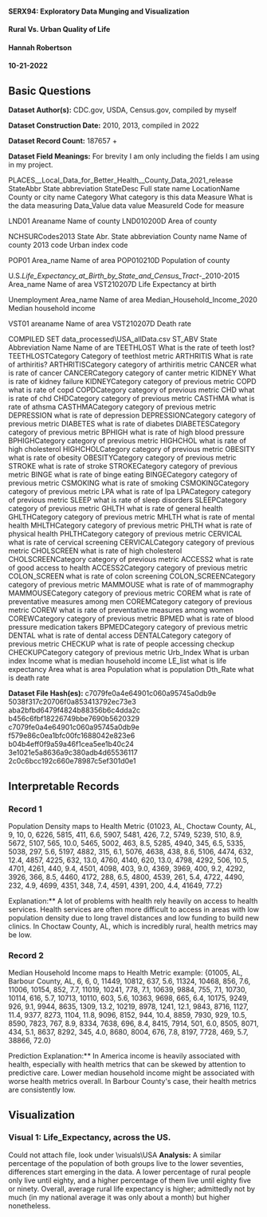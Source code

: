 #### SERX94: Exploratory Data Munging and Visualization
#### Rural Vs. Urban Quality of Life
#### Hannah Robertson
#### 10-21-2022

## Basic Questions
**Dataset Author(s):** CDC.gov, USDA, Census.gov, compiled by myself

**Dataset Construction Date:** 2010, 2013, compiled in 2022

**Dataset Record Count:** 187657 + 

**Dataset Field Meanings:** 
For brevity I am only including the fields I am using in my project. 

PLACES__Local_Data_for_Better_Health__County_Data_2021_release
StateAbbr		State abbreviation
StateDesc		Full state name
LocationName		County or city name
Category		What category is this data
Measure			What is the data measuring
Data_Value		data value
MeasureId		Code for measure

LND01
Areaname		Name of county
LND010200D		Area of county

NCHSURCodes2013
State Abr. 		State abbreviation
County name		Name of county
2013 code		Urban index code

POP01
Area_name		Name of area
POP010210D		Population of county

U.S._Life_Expectancy_at_Birth_by_State_and_Census_Tract_-_2010-2015
Area_name		Name of area
VST210207D		Life Expectancy at birth
		
Unemployment
Area_name			Name of area
Median_Household_Income_2020	Median household income

VST01
areaname		Name of area
VST210207D		Death rate

COMPILED SET
data_processed\USA\_allData.csv
ST_ABV				State Abbreviation
Name				Name of are
TEETHLOST			What is the rate of teeth lost?
TEETHLOSTCategory		Category of teethlost metric
ARTHRITIS			What is rate of arthiritis?
ARTHRITISCategory		category of arthiritis metric
CANCER				what is rate of cancer
CANCERCategory			category of canter metric
KIDNEY				What is rate of kidney failure
KIDNEYCategory			category of previous metric
COPD				what is rate of copd
COPDCategory			category of previous metric
CHD				what is rate of chd
CHDCategory			category of previous metric
CASTHMA				what is rate of athsma
CASTHMACategory			category of previous metric
DEPRESSION			what is rate of depression
DEPRESSIONCategory		category of previous metric
DIABETES			what is rate of diabetes
DIABETESCategory		category of previous metric
BPHIGH				what is rate of high blood pressure
BPHIGHCategory			category of previous metric
HIGHCHOL			what is rate of high cholesterol
HIGHCHOLCategory		category of previous metric
OBESITY				what is rate of obesity
OBESITYCategory			category of previous metric
STROKE				what is rate of stroke
STROKECategory			category of previous metric
BINGE				what is rate of binge eating
BINGECategory			category of previous metric
CSMOKING			what is rate of smoking
CSMOKINGCategory		category of previous metric
LPA				what is rate of lpa
LPACategory			category of previous metric
SLEEP				what is rate of sleep disorders
SLEEPCategory			category of previous metric
GHLTH				what is rate of general health
GHLTHCategory			category of previous metric
MHLTH				what is rate of mental health
MHLTHCategory			category of previous metric
PHLTH				what is rate of physical health
PHLTHCategory			category of previous metric
CERVICAL			what is rate of cervical screening
CERVICALCategory		category of previous metric
CHOLSCREEN			what is rate of high cholesterol
CHOLSCREENCategory		category of previous metric
ACCESS2				what is rate of good access to health
ACCESS2Category			category of previous metric
COLON_SCREEN			what is rate of colon screening
COLON_SCREENCategory		category of previous metric
MAMMOUSE			what is rate of of mammography
MAMMOUSECategory		category of previous metric
COREM				what is rate of preventative measures among men
COREMCategory			category of previous metric
COREW				what is rate of preventative measures among women
COREWCategory			category of previous metric
BPMED				what is rate of blood pressure medication takers
BPMEDCategory			category of previous metric
DENTAL				what is rate of dental access
DENTALCategory			category of previous metric
CHECKUP				what is rate of people accessing checkup
CHECKUPCategory			category of previous metric
Urb_Index			What is urban index
Income				what is median household income
LE_list				what is life expectancy
Area				what is area
Population			what is population
Dth_Rate			what is death rate


**Dataset File Hash(es):** 
c7079fe0a4e64901c060a95745a0db9e
5038f317c20706f0a853413792ec73e3
aba2bfbd6479f4824b88356b6c4dda2c
b456c6fbf18226749bbe7690b5620329
c7079fe0a4e64901c060a95745a0db9e
f579e86c0ea1bfc00fc1688042e823e6
b04b4eff0f9a59a46f1cea5ee1b40c24
3e1021e5a8636a9c380adb4d65536117
2c0c6bcc192c660e78987c5ef301d0e1

## Interpretable Records
### Record 1
Population Density maps to Health Metric
{01023, AL, Choctaw County, AL, 9, 10, 0, 6226, 5815, 411, 6.6, 5907, 5481, 426, 7.2, 5749, 5239, 510, 8.9, 5672, 5107, 565, 10.0, 5465, 5002, 463, 8.5, 5285, 4940, 345, 6.5, 5335, 5038, 297, 5.6, 5197, 4882, 315, 6.1, 5076, 4638, 438, 8.6, 5106, 4474, 632, 12.4, 4857, 4225, 632, 13.0, 4760, 4140, 620, 13.0, 4798, 4292, 506, 10.5, 4701, 4261, 440, 9.4, 4501, 4098, 403, 9.0, 4369, 3969, 400, 9.2, 4292, 3926, 366, 8.5, 4460, 4172, 288, 6.5, 4800, 4539, 261, 5.4, 4722, 4490, 232, 4.9, 4699, 4351, 348, 7.4, 4591, 4391, 200, 4.4, 41649, 77.2}

Explanation:** A lot of problems with health rely heavily on access to health services. Health services are often more difficult to access in areas with low population density due to long travel distances and low funding to build new clinics. In Choctaw County, AL, which is incredibly rural, health metrics may be low. 

### Record 2
Median Household Income maps to Health Metric
example:
{01005, AL, Barbour County, AL, 6, 6, 0, 11449, 10812, 637, 5.6, 11324, 10468, 856, 7.6, 11006, 10154, 852, 7.7, 11019, 10241, 778, 7.1, 10639, 9884, 755, 7.1, 10730, 10114, 616, 5.7, 10713, 10110, 603, 5.6, 10363, 9698, 665, 6.4, 10175, 9249, 926, 9.1, 9944, 8635, 1309, 13.2, 10219, 8978, 1241, 12.1, 9843, 8716, 1127, 11.4, 9377, 8273, 1104, 11.8, 9096, 8152, 944, 10.4, 8859, 7930, 929, 10.5, 8590, 7823, 767, 8.9, 8334, 7638, 696, 8.4, 8415, 7914, 501, 6.0, 8505, 8071, 434, 5.1, 8637, 8292, 345, 4.0, 8680, 8004, 676, 7.8, 8197, 7728, 469, 5.7, 38866, 72.0}

Prediction Explanation:** In America income is heavily associated with health, especially with health metrics that can be skewed by attention to predictive care. Lower median household income might be associated with worse health metrics overall. In Barbour County's case, their health metrics are consistently low. 

## Visualization
### Visual 1: Life_Expectancy, across the US. 
Could not attach file, look under \visuals\USA
**Analysis:** 
A similar percentage of the population of both groups live to the lower seventies, differences start emerging in the data. A lower percentage of rural people only live until eighty, and a higher percentage of them live until eighty five or ninety. Overall, average rural life expectancy is higher; admittedly not by much (in my national average it was only about a month) but higher nonetheless.